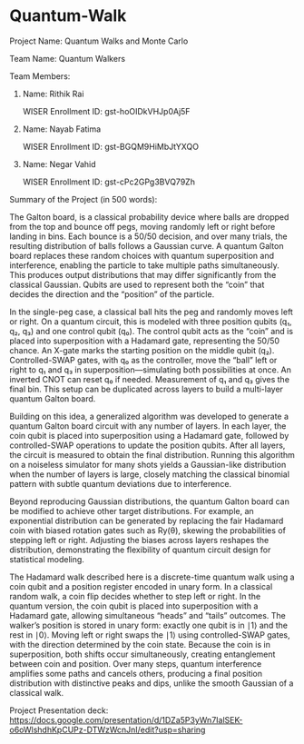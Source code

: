 # Quantum-Walk

Project Name: Quantum Walks and Monte Carlo

Team Name: Quantum Walkers

Team Members:
1.  Name: Rithik Rai
   
    WISER Enrollment ID: gst-hoOIDkVHJp0Aj5F
2.  Name: Nayab Fatima
   
    WISER Enrollment ID: gst-BGQM9HiMbJtYXQO
3.  Name: Negar Vahid
  
    WISER Enrollment ID: gst-cPc2GPg3BVQ79Zh

Summary of the Project (in 500 words):

The Galton board, is a classical probability device where balls are dropped from the top and bounce off pegs, moving randomly left or right before landing in bins. Each bounce is a 50/50 decision, and over many trials, the resulting distribution of balls follows a Gaussian curve. A quantum Galton board replaces these random choices with quantum superposition and interference, enabling the particle to take multiple paths simultaneously. This produces output distributions that may differ significantly from the classical Gaussian. Qubits are used to represent both the “coin” that decides the direction and the “position” of the particle.

In the single-peg case, a classical ball hits the peg and randomly moves left or right. On a quantum circuit, this is modeled with three position qubits (q₁, q₂, q₃) and one control qubit (q₀). The control qubit acts as the “coin” and is placed into superposition with a Hadamard gate, representing the 50/50 chance. An X-gate marks the starting position on the middle qubit (q₂). Controlled-SWAP gates, with q₀ as the controller, move the “ball” left or right to q₁ and q₃ in superposition—simulating both possibilities at once. An inverted CNOT can reset q₀ if needed. Measurement of q₁ and q₃ gives the final bin. This setup can be duplicated across layers to build a multi-layer quantum Galton board.

Building on this idea, a generalized algorithm was developed to generate a quantum Galton board circuit with any number of layers. In each layer, the coin qubit is placed into superposition using a Hadamard gate, followed by controlled-SWAP operations to update the position qubits. After all layers, the circuit is measured to obtain the final distribution. Running this algorithm on a noiseless simulator for many shots yields a Gaussian-like distribution when the number of layers is large, closely matching the classical binomial pattern with subtle quantum deviations due to interference.

Beyond reproducing Gaussian distributions, the quantum Galton board can be modified to achieve other target distributions. For example, an exponential distribution can be generated by replacing the fair Hadamard coin with biased rotation gates such as Ry(θ), skewing the probabilities of stepping left or right. Adjusting the biases across layers reshapes the distribution, demonstrating the flexibility of quantum circuit design for statistical modeling.

The Hadamard walk described here is a discrete-time quantum walk using a coin qubit and a position register encoded in unary form. In a classical random walk, a coin flip decides whether to step left or right. In the quantum version, the coin qubit is placed into superposition with a Hadamard gate, allowing simultaneous “heads” and “tails” outcomes. The walker’s position is stored in unary form: exactly one qubit is in ∣1⟩ and the rest in ∣0⟩. Moving left or right swaps the ∣1⟩ using controlled-SWAP gates, with the direction determined by the coin state. Because the coin is in superposition, both shifts occur simultaneously, creating entanglement between coin and position. Over many steps, quantum interference amplifies some paths and cancels others, producing a final position distribution with distinctive peaks and dips, unlike the smooth Gaussian of a classical walk.


Project Presentation deck: https://docs.google.com/presentation/d/1DZa5P3yWn7IalSEK-o6oWlshdhKpCUPz-DTWzWcnJnI/edit?usp=sharing

